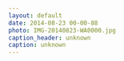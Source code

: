 ```yaml
---
layout: default
date: 2014-08-23 00-00-88
photo: IMG-20140823-WA0000.jpg
caption_header: unknown
caption: unknown
---
```

